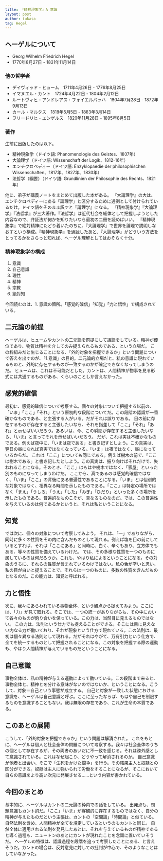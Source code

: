 ```yaml
---
title: 『精神現象学』A 意識
layout: post
author: tukasa
tag: Hegel
---
```

## ヘーゲルについて

- Georg Wilhelm Friedrich Hegel
- 1770年8月27日 - 1831年11月14日

### 他の哲学者

- デイヴィッド・ヒューム　1711年4月26日 - 1776年8月25日
- イマヌエル・カント　1724年4月22日 - 1804年2月12日
- ルートヴィヒ・アンドレアス・フォイエルバッハ　1804年7月28日 - 1872年9月13日
- カール・マルクス　1818年5月5日 - 1883年3月14日
- フリードリヒ・エンゲルス　1820年11月28日 - 1895年8月5日

### 著作

生前に出版したのは以下。

- 精神現象学（ドイツ語: Phanomenologie des Geistes、1807年）
- 大論理学（ドイツ語: Wissenschaft der Logik、1812-16年）
- エンチクロペディー（ドイツ語: Enzyklopaedie der philosophischen Wissenschaften、1817年、1827年、1830年）
- 法哲学（綱要）（ドイツ語: Grundlinien der Philosophie des Rechts、1821年）

他に、弟子が講義ノートをまとめて出版した本がある。
『大論理学』の大は、エンチクロペディーにある「論理学」と区分するために通例として付けられているだけ。ドイツ語をそのまま訳すと『論理学』になる。
『精神現象学』『大論理学』『法哲学』が三大著作。『法哲学』は近代社会を総体として把握しようとした内容なので、弁証法が何かを知りたいなら最初の二冊を読めばいい。
『精神現象学』で絶対精神にたどり着いたのちに、『大論理学』で世界を論理で説明しなおすという構成。『精神現象学』を通読したあと、『大論理学』がどういう方法をとってるかをさらっと知れば、ヘーゲル理解としてはおそらく十分。

### 精神現象学の構成

1. 意識
2. 自己意識
3. 理性
4. 精神
5. 宗教
6. 絶対知

今回読むのは、1. 意識の箇所。「感覚的確信」「知覚」「力と悟性」で構成されている。

## 二元論の前提

ヘーゲルは、ヒュームやカントの二元論を前提にして議論をしている。精神が優位であり、物質は精神を介してのみ捉えられるものである、という立場だ。
この枠組みだと生じることになる、「外的対象を把握できるか」という問題について答えを出すのが、「1.意識」の目的。二元論的立場だと、私の意識に現れているものと、外的に存在するものが一致するのかが確定できなくなってしまうのだ。
ヒュームは、これは不可能だとした。カントは、人間精神が物事を見る形式には共通するものがある、くらいのことしか言えなかった。

## 感覚的確信

最初に、感覚的確信について考察する。個々の対象について把握する以前の、「いま」「ここ」「それ」という原初的な段階についてだ。この段階の認識が一番確かなものである、と主張する人がいる。だがそれは誤りである。
目の前に存在するものが存在すると主張したいなら、それを指差して「ここ」「それ」「あれ」と示せばいいだろう。あるいは、今、この瞬間が存在すると主張したいなら、「いま」と言ってそれを示せばいいだろう。
だが、これは実は不確かなものである。例えば夜中に、「いまは夜である」と書き記すとしよう。この真実は、翌日の昼になれば真実ではなくなっている。「いま」は夜ではなく、昼になっているからだ。
これは「ここ」についても同じである。例えば樹木の前で、「ここは樹木である」と書き記したとしよう。この真実は、振り向けばそれだけで、失われることになる。そのとき、「ここ」はもはや樹木ではなく、「家屋」といった別のものになってしまうわけだ。
ここから、真であるのは感覚的確信ではなく、「いま」「ここ」の背後にある普遍性であることになる。「いま」とは個別的な対象ではなく、相異なる時間を示したものである。「ここ」は特定の場所ではなく「まえ」「うしろ」「うえ」「した」「みぎ」「ひだり」といった多くの場所を示したものである。普遍的なものこそが、真なるものなのだ。では、この普遍性を与えているのは何であるかというと、それは私ということになる。

## 知覚

では次に、個々の対象について考察してみよう。
それは、「一」でありながら、同時に多くの性質をその内に含んだものとして現れる。例えば塩を目の前にしているとすれば、それは「ここにある」と同時に、白く、辛くもあり、立方体でもある、等々の性質を備えているわけだ。
では、その多様な性質を一つのものに属しているのは何だろうか。これも、やはり私によるということになる。その対象のうちに、それらの性質が含まれているわけではない。私の舌が辛いと思い、私の目が白いと捉えることで、それらは一つのものに、多数の性質を含んだものとなるのだ。この能力は、知覚と呼ばれる。

## 力と悟性

次に、我々にあらわれている事物全体、という観点から捉えてみよう。ここには、「力」が見て取れる。そこでは、一つの統一がありながらも、その中において各々のものが釣り合いを保っている。この力は、当然目に見えるものではない。
この力は、法則という仕方でも捉えることができる。そこには目に見えない内なる力が働いており、それが現象という仕方で現れている。この法則は、最初は個々異なる法則として現れる。だがそれはやがて、万有引力という仕方で、全てを統一するものとして把握されることになる。この対象を把握する際の運動も、やはり人間精神が与えているものだということになる。

## 自己意識

事物全体は、私の精神が与える運動によって動いている。この段階まで来ると、事物全体と、精神とを分ける意味がないのではないか、ということになる。こうして、対象＝自己という事態が成立する。
自己と対象が一致した状態における意識を、ヘーゲルは自己意識と呼ぶ。ここに至ったならば、もはや自己を制限するものを意識することもない。我は無限の存在であり、これが生命の本質である。

## このあとの展開

こうして、「外的対象を把握できるか」という問題は解消された。
これをもとに、ヘーゲルは個人と社会全体の問題について考察する。我々は社会全体のうちの個として存在するが、その両者のあいだに不一致を感じる。それは疎外感として意識されている。これはなぜ起こり、どうやって解消されるのか。
自己意識が他者と出会い、そこで「生死をかけた闘争」を行う。その結果主人と奴隷との区分ができる。奴隷は主人に強いられて労働をすることになるが、そこにおいて自らの意識をより高い次元に発展させる……という内容が書かれている。

## 今回のまとめ

基本的に、ヘーゲルはカントの二元論の枠内での話をしている。
出発点も、問題意識もカント的だ。「ここ」「いま」が客観的に存在するものではなく、自分の精神が与えたものだという主張は、カントの「空間論」「時間論」と似ている。
自然法則を含め、人間精神が全てを規定しているというのもカントと同じ。
自然全体に適用される法則を発見したあとに、それを与えているものが精神であると導く過程も、ニュートンのあとにカントが現れたことを念頭に置いていそうだ。
ヘーゲルの特徴は、認識過程を段階を追って考察したことにある、と言えそうだ。カントの場合は、反対意見に対しての批判が中心で、そのようなことはしていなかった。
